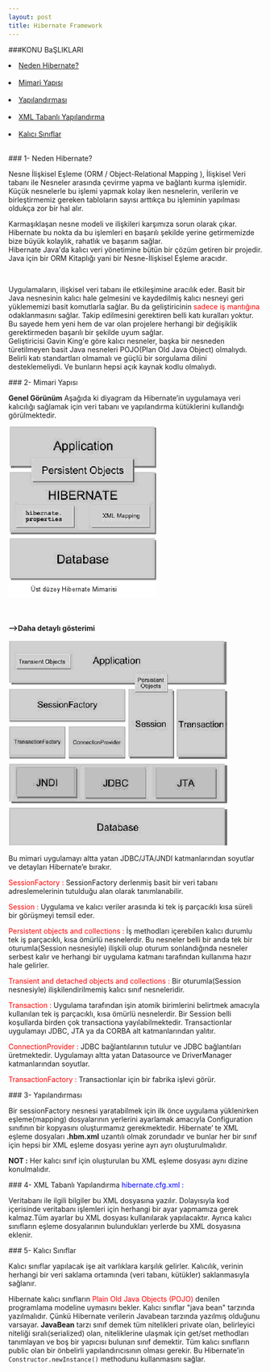 ```yaml
---
layout: post
title: Hibernate Framework
---
```

###KONU BaŞLIKLARI

<li><a href="#hb-tanım"> Neden Hibernate?</a></li><br>
<li><a href="#hb-mimari"> Mimari Yapısı</a></li><br>
<li><a href="#hb-yapılandırma"> Yapılandırması</a></li><br>
<li><a href="#xml-tabanlı-ayarlar"> XML Tabanlı Yapılandırma</a></li><br>
<li><a href="#pojo"> Kalıcı Sınıflar</a></li><br>

###<a id="hb-tanım"> 1- Neden Hibernate?</a>

  Nesne İlişkisel Eşleme (ORM / Object-Relational Mapping ), İlişkisel Veri tabanı ile Nesneler arasında çevirme yapma 
ve bağlantı kurma işlemidir. Küçük nesnelerle bu işlemi yapmak kolay iken nesnelerin, verilerin ve birleştirmemiz gereken 
tabloların sayısı arttıkça bu işleminin yapılması oldukça zor bir hal alır.

  Karmaşıklaşan nesne modeli ve ilişkileri karşımıza sorun olarak çıkar. Hibernate bu nokta da bu işlemleri en başarılı 
şekilde yerine getirmemizde bize büyük kolaylık, rahatlık ve başarım sağlar. </br>
Hibernate Java'da kalıcı veri yönetimine bütün bir çözüm getiren bir projedir. Java için bir ORM Kitaplığı yani bir Nesne-İlişkisel
Eşleme aracıdır.</p></br>
    
  Uygulamaların, ilişkisel veri tabanı ile etkileşimine aracılık eder. Basit bir Java nesnesinin kalıcı hale gelmesini
ve kaydedilmiş kalıcı nesneyi geri yüklememizi basit komutlarla sağlar. Bu da geliştiricinin <font color="red">sadece iş 
mantığına</font> odaklanmasını sağlar. Takip edilmesini gerektiren belli katı kuralları yoktur. Bu sayede hem yeni hem de var olan projelere herhangi bir değişiklik gerektirmeden başarılı bir şekilde uyum sağlar.</br>
Geliştiricisi Gavin King'e göre kalıcı nesneler, başka bir nesneden türetilmeyen basit Java nesneleri POJO(Plan Old Java Object) olmalıydı. Belirli katı standartları olmamalı ve güçlü bir sorgulama dilini desteklemeliydi. Ve bunların hepsi açık kaynak kodlu olmalıydı.

###<a id="hb-mimarisi"> 2- Mimari Yapısı</a>

<b>Genel Görünüm</b>
Aşağıda ki diyagram da Hibernate’in uygulamaya veri kalıcılığı sağlamak için veri tabanı ve yapılandırma kütüklerini kullandığı görülmektedir.

<img src="/images/hibernate/mimari.png"></a> </br></br>
</br></br>
<b> -->Daha detaylı gösterimi</b>
</br></br>
<img src="/images/hibernate/alt_yapi.png"></a> </br>

   Bu mimari uygulamayı altta yatan JDBC/JTA/JNDI katmanlarından soyutlar ve detayları Hibernate’e bırakır.

<font color="red"> SessionFactory : </font> SessionFactory derlenmiş basit bir veri tabanı adreslemelerinin tutulduğu alan olarak tanımlanabilir.</br>

<font color="red"> Session : </font> Uygulama ve kalıcı veriler arasında ki tek iş parçacıklı kısa süreli bir görüşmeyi temsil eder.

<font color="red"> Persistent objects and collections : </font> İş methodları içerebilen kalıcı durumlu tek iş parçacıklı, 
kısa ömürlü nesnelerdir. Bu nesneler belli bir anda tek bir oturumla(Session nesnesiyle) ilişkili olup oturum sonlandığında
 nesneler serbest kalır ve herhangi bir uygulama katmanı tarafından kullanıma hazır hale gelirler.

<font color="red"> Transient and detached objects and collections :</font> Bir oturumla(Session nesnesiyle) ilişkilendirilmemiş
kalıcı sınıf nesneleridir.

<font color="red"> Transaction :</font> Uygulama tarafından işin atomik birimlerini belirtmek amacıyla kullanılan tek iş parçacıklı,
kısa ömürlü nesnelerdir. Bir Session belli koşullarda birden çok transactiona yayılabilmektedir. 
Transactionlar uygulamayı JDBC, JTA ya da CORBA alt katmanlarından yalıtır.

<font color="red"> ConnectionProvider :</font> JDBC bağlantılarının tutulur ve JDBC bağlantıları üretmektedir. Uygulamayı altta yatan Datasource ve DriverManager katmanlarından soyutlar.

<font color="red"> TransactionFactory :</font> Transactionlar için bir fabrika işlevi görür.

###<a id="hb-yapılandırma"> 3- Yapılandırması</a>

  Bir sessionFactory nesnesi yaratabilmek için ilk önce uygulama yüklenirken eşleme(mapping) dosyalarının yerlerini
ayarlamak amacıyla Configuration sınıfının bir kopyasını oluşturmamız gerekmektedir.
  Hibernate’ te XML eşleme dosyaları <b>.hbm.xml</b> uzantılı olmak zorundadır ve bunlar her bir sınıf için hepsi bir
XML eşleme dosyası yerine ayrı ayrı oluşturulmalıdır.

<b>NOT :</b> Her kalıcı sınıf için oluşturulan bu XML eşleme dosyası aynı dizine konulmalıdır.

###<a id="xml-tabanlı-ayarlar"> 4- XML Tabanlı Yapılandırma</a>
<font color="blue">hibernate.cfg.xml :</font>

  <p>Veritabanı ile ilgili bilgiler bu XML dosyasına yazılır. Dolayısıyla kod içerisinde veritabanı işlemleri için herhangi
bir ayar yapmamıza gerek kalmaz.Tüm ayarlar bu XML dosyası kullanılarak yapılacaktır.
  Ayrıca kalıcı sınıfların eşleme dosyalarının bulundukları yerlerde bu XML dosyasına eklenir.</p>

###<a id="pojo"> 5- Kalıcı Sınıflar</a>

  Kalıcı sınıflar yapılacak işe ait varlıklara karşılık gelirler. Kalıcılık, verinin herhangi bir veri saklama
ortamında (veri tabanı, kütükler) saklanmasıyla sağlanır.

  Hibernate kalıcı sınıfların <font color="red">Plain Old Java Objects (POJO)</font> denilen programlama modeline
uymasını bekler.
  Kalıcı sınıflar "java bean" tarzında yazılmalıdır. Çünkü Hibernate verilerin Javabean tarzında yazılmış olduğunu varsayar. 
 <b>JavaBean</b> tarzı sınıf demek tüm nitelikleri private olan, belirleyici niteliği sıralı(serialized) olan, niteliklerine 
ulaşmak için get/set methodları tanımlayan ve boş bir yapıcısı bulunan sınıf demektir. Tüm kalıcı sınıfların public olan bir 
önbelirli yapılandırıcısının olması gerekir. Bu Hibernate’in <code>Constructor.newInstance()</code> methodunu kullanmasını sağlar.

